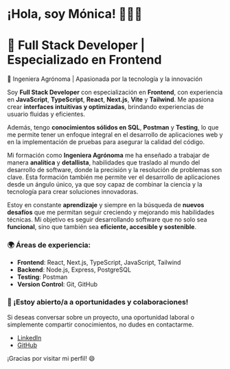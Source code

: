 # ¡Hola, soy Mónica! 👩‍💻✨

# 🚀 Full Stack Developer | Especializado en Frontend  
🌱 Ingeniera Agrónoma | Apasionada por la tecnología y la innovación

Soy **Full Stack Developer** con especialización en **Frontend**, con experiencia en **JavaScript**, **TypeScript**, **React**, **Next.js**, **Vite** y **Tailwind**. Me apasiona crear **interfaces intuitivas y optimizadas**, brindando experiencias de usuario fluidas y eficientes.

Además, tengo **conocimientos sólidos en SQL**, **Postman** y **Testing**, lo que me permite tener un enfoque integral en el desarrollo de aplicaciones web y en la implementación de pruebas para asegurar la calidad del código.

Mi formación como **Ingeniera Agrónoma** me ha enseñado a trabajar de manera **analítica** y **detallista**, habilidades que traslado al mundo del desarrollo de software, donde la precisión y la resolución de problemas son clave. Esta formación también me permite ver el desarrollo de aplicaciones desde un ángulo único, ya que soy capaz de combinar la ciencia y la tecnología para crear soluciones innovadoras.

Estoy en constante **aprendizaje** y siempre en la búsqueda de **nuevos desafíos** que me permitan seguir creciendo y mejorando mis habilidades técnicas. Mi objetivo es seguir desarrollando software que no solo sea **funcional**, sino que también sea **eficiente, accesible y sostenible**.

### 🌍 Áreas de experiencia:
- **Frontend**: React, Next.js, TypeScript, JavaScript, Tailwind
- **Backend**: Node.js, Express, PostgreSQL
- **Testing**: Postman
- **Version Control**: Git, GitHub

### 📩 ¡Estoy abierto/a a oportunidades y colaboraciones!
Si deseas conversar sobre un proyecto, una oportunidad laboral o simplemente compartir conocimientos, no dudes en contactarme.

- [LinkedIn](https://www.linkedin.com/in/mcrojas/)
- [GitHub](https://github.com/mrojas17)



¡Gracias por visitar mi perfil! 😄

